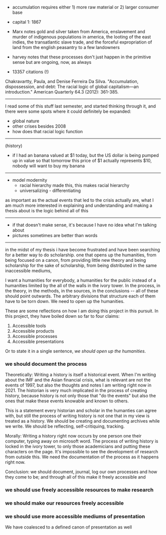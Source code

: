 - accumulation requires either 1) more raw material or 2)
  larger consumer base
- capital 1: 1867
- Marx notes gold and silver taken from America, enslavement
  and murder of indigenous populations in america, the looting
  of the east indies, the transatlantic slave trade, and the
  forceful expropriation of land from the english peasantry to
  a few landowners

- harvey notes that these processes don't just happen in the
  primitive sense but are ongoing, now, as always
- 13357 citations (!)

Chakravartty, Paula, and Denise Ferreira Da Silva.
"Accumulation, dispossession, and debt: The racial logic of
global capitalism—an introduction." American Quarterly 64.3
(2012): 361-385.

---

I read some of this stuff last semester, and started thinking
through it, and there were some spots where it could definitely
be expanded:

- global nature
- other crises besides 2008
- how does that racial logic function

---

(history)

- if I had an banana valued at $1 today, but the US dollar is
  being pumped up in value so that tomorrow this price of $1
  actually represents $10, nobody will want to buy my banana

---

- model modernity
  - racial hierarchy made this, this makes racial hierarchy
  - universalizing - differentiating

as important as the actual events that led to the crisis
actually are, what I am much more interested in explaining and
understanding and making a thesis about is the logic behind all
of this

---

- if that doesn't make sense, it's because I have no idea what
  I'm talking about
- pictures sometimes are better than words

---

in the midst of my thesis i have become frustrated and have
been searching for a better way to do scholarship. one that
opens up the humanities, from being focused on a canon, from
providing little new theory and being scholarship for the sake
of scholarship, from being distributed in the same inaccessible
mediums,

I want a humanities for everybody, a humanities for the public
instead of a humanities limited by the all of the walls in the
ivory tower. In the process, in the theory, in the methods, in
the sources, in the conclusions -- all of these should point
outwards. The arbitrary divisions that structure each of them
have to be torn down. We need to open up the humanities.

These are some reflections on how I am doing this project in
this pursuit. In this project, they have boiled down so far to
four claims:

1. Accessible tools
2. Accessible products
3. Accessible processes
4. Accessible presentations

Or to state it in a single sentence, _we should open up the
humanities_.

### we should document the process

Theoretically: Writing a history is itself a historical event.
When I'm writing about the IMF and the Asian financial crisis,
what is relevant are not the events of 1997, but also the
thoughts and notes I am writing right now in 2021. The
historian is very much implicated in the process of creating
history, because history is not only those that "do the events"
but also the ones that make these events knowable and known to
others.

This is a statement every historian and scholar in the
humanties can agree with, but still the process of writing
history is not one that in my view is treated as a history. We
should be creating and documenting archives while we write. We
should be reflecting, self-critiquing, tracking.

Morally: Writing a history right now occurs by one person one
their computer, typing away on microsoft word. The process of
writing history is locked in the ivory tower, to only those
academicians and putting these characters on the page. It's
impossible to see the development of research from outside
this. We need the documentation of the process as it happens
right now.

Conclusion: we should document, journal, log our own processes
and how they come to be; and through all of this make it freely
accessible and

### we should use freely accessible resources to make research

### we should make our resources freely accessible

### we should use more accessible mediums of presentation

We have coalesced to a defined canon of presentation as well
